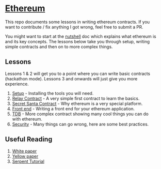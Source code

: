 # [Ethereum](https://ethereum.org)

This repo documents some lessons in writing ethereum contracts.
If you want to contribute / fix anything I got wrong, feel free to submit a PR.

You might want to start at the [nutshell](nutshell.md) doc which explains what ethereum is and its key concepts. The lessons below take you through setup, writing simple contracts and then on to more complex things.

## Lessons
Lessons 1 & 2 will get you to a point where you can write basic contracts (hackathon mode).
Lessons 3 and onwards will just give you more experience.

1. [Setup](setup.md) - Installing the tools you will need.
1. [Relay Contract](/relay_contract) - A very simple first contract to learn the basics.
1. [Secret Santa Contract](/secret_santa_contract) - Why ethereum is a very special platform.
1. [Front end](/relay_contract_with_front_end) - Writing a front end for your ethereum application.
1. [TDB](/tdb_contract) - More complex contract showing many cool things you can do with ethereum.
1. [Security](/security) - Many things can go wrong, here are some best practices.

## Useful Reading
1. [White paper](https://github.com/ethereum/wiki/wiki/White-Paper)
2. [Yellow paper](http://gavwood.com/paper.pdf)
3. [Serpent Tutorial](https://mc2-umd.github.io/ethereumlab/docs/serpent_tutorial.pdf)
